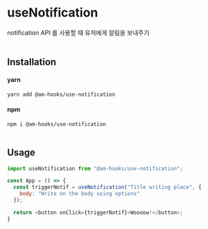 # useNotification
notification API 를 사용할 때 유저에게 알림을 보내주기 <br><br>

## Installation

#### yarn

`yarn add @am-hooks/use-notification`

#### npm

`npm i @am-hooks/use-notification` <br><br>

## Usage

```js
import useNotification from "@am-hooks/use-notification";

const App = () => {
  const triggerNotif = useNotification("Title writing place", {
    body: "Write on the body using options"
  });

  return <button onClick={triggerNotif}>Woooow!</button>;
}
```

<br><br>
